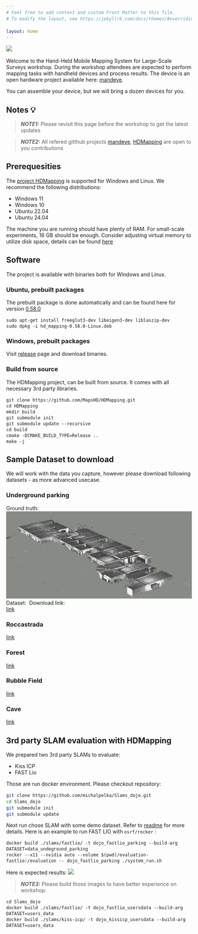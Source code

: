 ```yaml
---
# Feel free to add content and custom Front Matter to this file.
# To modify the layout, see https://jekyllrb.com/docs/themes/#overriding-theme-defaults

layout: home
---
```

![](assets/100-2.gif)

Welcome to the Hand-Held Mobile Mapping System for Large-Scale Surveys workshop.
During the workshop attendees are expected to perform mapping tasks with handheld devices and 
process results.
The device is an open hardware project available here: [mandeye](https://github.com/JanuszBedkowski/mandeye_controller).

You can assemble your device, but we will bring a dozen devices for you.

## Notes 💡
> **_NOTE1:_** Please revisit this page before the workshop to get the latest updates

> **_NOTE2:_** All refered gitthub projects [mandeye](https://github.com/JanuszBedkowski/mandeye_controller), 
 [HDMapping](https://github.com/MapsHD/HDMapping) are open to you contributions

## Prerequesities

The [project HDMapping](https://github.com/MapsHD/HDMapping) is supported for Windows and Linux.
We recommend the following distributions:
- Windows 11
- Windows 10
- Ubuntu 22.04
- Ubuntu 24.04

The machine you are running should have plenty of RAM. 
For small-scale experiments, 16 GB should be enough. 
Consider adjusting virtual memory to utilize disk space, details can be found [here](https://github.com/MapsHD/HDMapping/blob/main/doc/virtual_memory.md)

## Software
The project is available with binaries both for Windows and Linux.

### Ubuntu, prebuilt packages

The prebuilt package is done automatically and can be found here for version [0.58.0](assets/hd_mapping-0.58.0-Linux.deb)

```
sudo apt-get install freeglut3-dev libeigen3-dev liblaszip-dev
sudo dpkg -i hd_mapping-0.58.0-Linux.deb 
```

### Windows, prebuilt packages

Visit [release](https://github.com/MapsHD/HDMapping/releases/tag/v0.58) page and download binaries.

### Build from source

The HDMapping project, can be built from source. It comes with all necessary 3rd party libraries.

```
git clone https://github.com/MapsHD/HDMapping.git
cd HDMapping
mkdir build
git submodule init
git submodule update --recursive
cd build
cmake -DCMAKE_BUILD_TYPE=Release ..
make -j
```


## Sample Dataset to download

We will work with the data you capture, however please download following datasets - as more advanced usecase.

### Underground parking
Ground truth:\
![](assets/undeground_groundtruth.png)
Dataset:
![]()
Download link:\
[link](https://drive.google.com/file/d/1W0ep2TYIF-pnI9gBNBv2fd7fcVuMyCmI/view?usp=sharing)

### Roccastrada
[link](https://drive.google.com/file/d/1OinqqI4D9E6hQL1Kk073yuV2fqtgUkKf/view?usp=sharing)

### Forest 
[link](https://drive.google.com/file/d/1uKrv7YPvdlkTGh4oeNxvAKVvNXaovBPL/view?usp=sharing)

### Rubble Field
[link](https://drive.google.com/file/d/1FtQYMnmfFqVPvUdJXn54eb_gp-M_TMn7/view?usp=sharing)

### Cave
[link](https://drive.google.com/file/d/1DdgTccNPSKctF08O97XoNRK9XZ54QXst/view?usp=sharing)

## 3rd party SLAM evaluation with HDMapping

We prepared two 3rd party SLAMs to evaluate:
- Kiss ICP
- FAST Lio

Those are run docker environment. Please checkout repository:
```bash
git clone https://github.com/michalpelka/Slams_dojo.git
cd Slams_dojo
git submodule init
git submodule update
```

Next run chose SLAM with some demo dataset. Refer to [readme](https://github.com/michalpelka/Slams_dojo/blob/main/README.md) for more details.
Here is an example to run FAST LIO with `osrf/rocker` :

```
docker build ./slams/fastlio/ -t dojo_fastlio_parking --build-arg DATASET=data_undeground_parking 
rocker --x11 --nvidia auto --volume $(pwd)/evaluation-fastlio:/evaluation -- dojo_fastlio_parking ./system_run.sh
```

Here is expected results:
![](assets/fastlio.gif)
> **_NOTE3:_** Please build those images to have better experience on workshop:
```
cd Slams_dojo
docker build ./slams/fastlio/ -t dojo_fastlio_usersdata --build-arg DATASET=users_data
docker build ./slams/kiss-icp/ -t dojo_kissicp_usersdata --build-arg DATASET=users_data
```